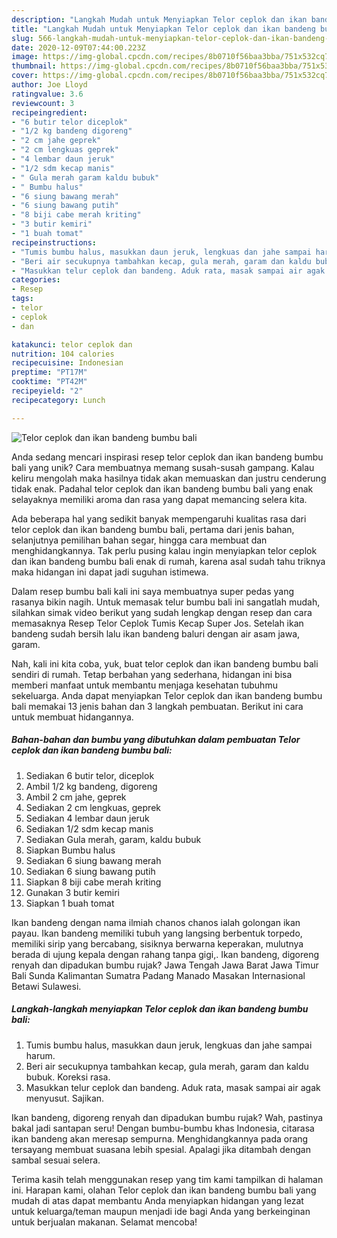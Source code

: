 ```yaml
---
description: "Langkah Mudah untuk Menyiapkan Telor ceplok dan ikan bandeng bumbu bali Anti Gagal"
title: "Langkah Mudah untuk Menyiapkan Telor ceplok dan ikan bandeng bumbu bali Anti Gagal"
slug: 566-langkah-mudah-untuk-menyiapkan-telor-ceplok-dan-ikan-bandeng-bumbu-bali-anti-gagal
date: 2020-12-09T07:44:00.223Z
image: https://img-global.cpcdn.com/recipes/8b0710f56baa3bba/751x532cq70/telor-ceplok-dan-ikan-bandeng-bumbu-bali-foto-resep-utama.jpg
thumbnail: https://img-global.cpcdn.com/recipes/8b0710f56baa3bba/751x532cq70/telor-ceplok-dan-ikan-bandeng-bumbu-bali-foto-resep-utama.jpg
cover: https://img-global.cpcdn.com/recipes/8b0710f56baa3bba/751x532cq70/telor-ceplok-dan-ikan-bandeng-bumbu-bali-foto-resep-utama.jpg
author: Joe Lloyd
ratingvalue: 3.6
reviewcount: 3
recipeingredient:
- "6 butir telor diceplok"
- "1/2 kg bandeng digoreng"
- "2 cm jahe geprek"
- "2 cm lengkuas geprek"
- "4 lembar daun jeruk"
- "1/2 sdm kecap manis"
- " Gula merah garam kaldu bubuk"
- " Bumbu halus"
- "6 siung bawang merah"
- "6 siung bawang putih"
- "8 biji cabe merah kriting"
- "3 butir kemiri"
- "1 buah tomat"
recipeinstructions:
- "Tumis bumbu halus, masukkan daun jeruk, lengkuas dan jahe sampai harum."
- "Beri air secukupnya tambahkan kecap, gula merah, garam dan kaldu bubuk. Koreksi rasa."
- "Masukkan telur ceplok dan bandeng. Aduk rata, masak sampai air agak menyusut. Sajikan."
categories:
- Resep
tags:
- telor
- ceplok
- dan

katakunci: telor ceplok dan 
nutrition: 104 calories
recipecuisine: Indonesian
preptime: "PT17M"
cooktime: "PT42M"
recipeyield: "2"
recipecategory: Lunch

---
```



![Telor ceplok dan ikan bandeng bumbu bali](https://img-global.cpcdn.com/recipes/8b0710f56baa3bba/751x532cq70/telor-ceplok-dan-ikan-bandeng-bumbu-bali-foto-resep-utama.jpg)

Anda sedang mencari inspirasi resep telor ceplok dan ikan bandeng bumbu bali yang unik? Cara membuatnya memang susah-susah gampang. Kalau keliru mengolah maka hasilnya tidak akan memuaskan dan justru cenderung tidak enak. Padahal telor ceplok dan ikan bandeng bumbu bali yang enak selayaknya memiliki aroma dan rasa yang dapat memancing selera kita.

Ada beberapa hal yang sedikit banyak mempengaruhi kualitas rasa dari telor ceplok dan ikan bandeng bumbu bali, pertama dari jenis bahan, selanjutnya pemilihan bahan segar, hingga cara membuat dan menghidangkannya. Tak perlu pusing kalau ingin menyiapkan telor ceplok dan ikan bandeng bumbu bali enak di rumah, karena asal sudah tahu triknya maka hidangan ini dapat jadi suguhan istimewa.

Dalam resep bumbu bali kali ini saya membuatnya super pedas yang rasanya bikin nagih. Untuk memasak telur bumbu bali ini sangatlah mudah, silahkan simak video berikut yang sudah lengkap dengan resep dan cara memasaknya Resep Telor Ceplok Tumis Kecap Super Jos. Setelah ikan bandeng sudah bersih lalu ikan bandeng baluri dengan air asam jawa, garam.


Nah, kali ini kita coba, yuk, buat telor ceplok dan ikan bandeng bumbu bali sendiri di rumah. Tetap berbahan yang sederhana, hidangan ini bisa memberi manfaat untuk membantu menjaga kesehatan tubuhmu sekeluarga. Anda dapat menyiapkan Telor ceplok dan ikan bandeng bumbu bali memakai 13 jenis bahan dan 3 langkah pembuatan. Berikut ini cara untuk membuat hidangannya.

<!--inarticleads1-->

##### Bahan-bahan dan bumbu yang dibutuhkan dalam pembuatan Telor ceplok dan ikan bandeng bumbu bali:

1. Sediakan 6 butir telor, diceplok
1. Ambil 1/2 kg bandeng, digoreng
1. Ambil 2 cm jahe, geprek
1. Sediakan 2 cm lengkuas, geprek
1. Sediakan 4 lembar daun jeruk
1. Sediakan 1/2 sdm kecap manis
1. Sediakan  Gula merah, garam, kaldu bubuk
1. Siapkan  Bumbu halus
1. Sediakan 6 siung bawang merah
1. Sediakan 6 siung bawang putih
1. Siapkan 8 biji cabe merah kriting
1. Gunakan 3 butir kemiri
1. Siapkan 1 buah tomat


Ikan bandeng dengan nama ilmiah chanos chanos ialah golongan ikan payau. Ikan bandeng memiliki tubuh yang langsing berbentuk torpedo, memiliki sirip yang bercabang, sisiknya berwarna keperakan, mulutnya berada di ujung kepala dengan rahang tanpa gigi,. Ikan bandeng, digoreng renyah dan dipadukan bumbu rujak? Jawa Tengah Jawa Barat Jawa Timur Bali Sunda Kalimantan Sumatra Padang Manado Masakan Internasional Betawi Sulawesi. 

<!--inarticleads2-->

##### Langkah-langkah menyiapkan Telor ceplok dan ikan bandeng bumbu bali:

1. Tumis bumbu halus, masukkan daun jeruk, lengkuas dan jahe sampai harum.
1. Beri air secukupnya tambahkan kecap, gula merah, garam dan kaldu bubuk. Koreksi rasa.
1. Masukkan telur ceplok dan bandeng. Aduk rata, masak sampai air agak menyusut. Sajikan.


Ikan bandeng, digoreng renyah dan dipadukan bumbu rujak? Wah, pastinya bakal jadi santapan seru! Dengan bumbu-bumbu khas Indonesia, citarasa ikan bandeng akan meresap sempurna. Menghidangkannya pada orang tersayang membuat suasana lebih spesial. Apalagi jika ditambah dengan sambal sesuai selera. 

Terima kasih telah menggunakan resep yang tim kami tampilkan di halaman ini. Harapan kami, olahan Telor ceplok dan ikan bandeng bumbu bali yang mudah di atas dapat membantu Anda menyiapkan hidangan yang lezat untuk keluarga/teman maupun menjadi ide bagi Anda yang berkeinginan untuk berjualan makanan. Selamat mencoba!
